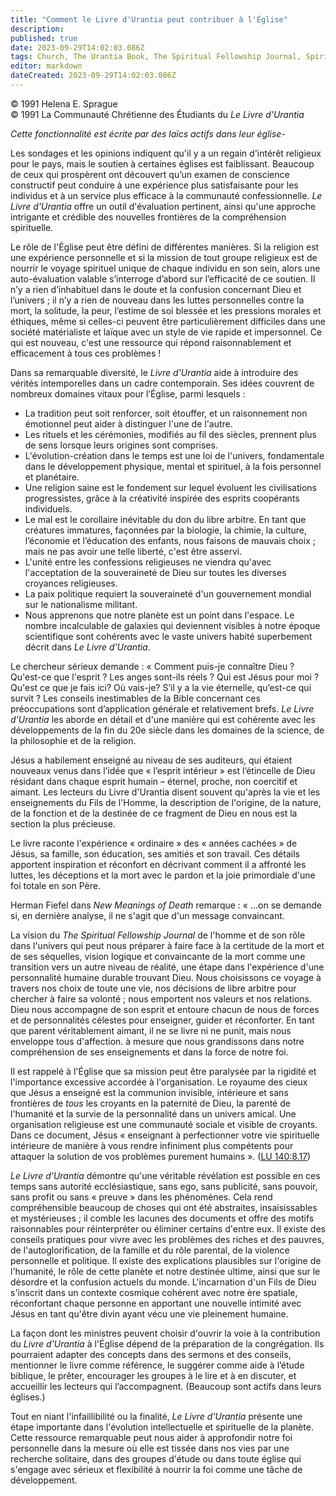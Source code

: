 ```yaml
---
title: "Comment le Livre d'Urantia peut contribuer à l'Église"
description: 
published: true
date: 2023-09-29T14:02:03.086Z
tags: Church, The Urantia Book, The Spiritual Fellowship Journal, Spiritual Fellowship, article
editor: markdown
dateCreated: 2023-09-29T14:02:03.086Z
---
```


<p class="v-card v-sheet theme--light gray lighten-3 px-2">© 1991 Helena E. Sprague<br>© 1991 La Communauté Chrétienne des Étudiants du <i>Le Livre d'Urantia</i ></p>


_Cette fonctionnalité est écrite par des laïcs actifs dans leur église-_

Les sondages et les opinions indiquent qu'il y a un regain d'intérêt religieux pour le pays, mais le soutien à certaines églises est faiblissant. Beaucoup de ceux qui prospèrent ont découvert qu’un examen de conscience constructif peut conduire à une expérience plus satisfaisante pour les individus et à un service plus efficace à la communauté confessionnelle. _Le Livre d'Urantia_ offre un outil d'évaluation pertinent, ainsi qu'une approche intrigante et crédible des nouvelles frontières de la compréhension spirituelle.

Le rôle de l'Église peut être défini de différentes manières. Si la religion est une expérience personnelle et si la mission de tout groupe religieux est de nourrir le voyage spirituel unique de chaque individu en son sein, alors une auto-évaluation valable s’interroge d’abord sur l’efficacité de ce soutien. Il n’y a rien d’inhabituel dans le doute et la confusion concernant Dieu et l’univers ; il n’y a rien de nouveau dans les luttes personnelles contre la mort, la solitude, la peur, l’estime de soi blessée et les pressions morales et éthiques, même si celles-ci peuvent être particulièrement difficiles dans une société matérialiste et laïque avec un style de vie rapide et impersonnel. Ce qui est nouveau, c'est une ressource qui répond raisonnablement et efficacement à tous ces problèmes !

Dans sa remarquable diversité, le _Livre d'Urantia_ aide à introduire des vérités intemporelles dans un cadre contemporain. Ses idées couvrent de nombreux domaines vitaux pour l’Église, parmi lesquels :

- La tradition peut soit renforcer, soit étouffer, et un raisonnement non émotionnel peut aider à distinguer l'une de l'autre.
- Les rituels et les cérémonies, modifiés au fil des siècles, prennent plus de sens lorsque leurs origines sont comprises.
- L'évolution-création dans le temps est une loi de l'univers, fondamentale dans le développement physique, mental et spirituel, à la fois personnel et planétaire.
- Une religion saine est le fondement sur lequel évoluent les civilisations progressistes, grâce à la créativité inspirée des esprits coopérants individuels.
- Le mal est le corollaire inévitable du don du libre arbitre. En tant que créatures immatures, façonnées par la biologie, la chimie, la culture, l’économie et l’éducation des enfants, nous faisons de mauvais choix ; mais ne pas avoir une telle liberté, c'est être asservi.
- L'unité entre les confessions religieuses ne viendra qu'avec l'acceptation de la souveraineté de Dieu sur toutes les diverses croyances religieuses.
- La paix politique requiert la souveraineté d'un gouvernement mondial sur le nationalisme militant.
- Nous apprenons que notre planète est un point dans l'espace. Le nombre incalculable de galaxies qui deviennent visibles à notre époque scientifique sont cohérents avec le vaste univers habité superbement décrit dans _Le Livre d'Urantia_.

Le chercheur sérieux demande : « Comment puis-je connaître Dieu ? Qu'est-ce que l'esprit ? Les anges sont-ils réels ? Qui est Jésus pour moi ? Qu'est ce que je fais ici? Où vais-je? S’il y a la vie éternelle, qu’est-ce qui survit ? Les conseils inestimables de la Bible concernant ces préoccupations sont d’application générale et relativement brefs. _Le Livre d'Urantia_ les aborde en détail et d'une manière qui est cohérente avec les développements de la fin du 20e siècle dans les domaines de la science, de la philosophie et de la religion.

Jésus a habilement enseigné au niveau de ses auditeurs, qui étaient nouveaux venus dans l’idée que « l’esprit intérieur » est l’étincelle de Dieu résidant dans chaque esprit humain – éternel, proche, non coercitif et aimant. Les lecteurs du Livre d'Urantia disent souvent qu'après la vie et les enseignements du Fils de l'Homme, la description de l'origine, de la nature, de la fonction et de la destinée de ce fragment de Dieu en nous est la section la plus précieuse.

Le livre raconte l'expérience « ordinaire » des « années cachées » de Jésus, sa famille, son éducation, ses amitiés et son travail. Ces détails apportent inspiration et réconfort en décrivant comment il a affronté les luttes, les déceptions et la mort avec le pardon et la joie primordiale d'une foi totale en son Père.

Herman Fiefel dans _New Meanings of Death_ remarque : « ...on se demande si, en dernière analyse, il ne s'agit que d'un message convaincant.

La vision du _The Spiritual Fellowship Journal_ de l'homme et de son rôle dans l'univers qui peut nous préparer à faire face à la certitude de la mort et de ses séquelles, vision logique et convaincante de la mort comme une transition vers un autre niveau de réalité, une étape dans l'expérience d'une personnalité humaine durable trouvant Dieu. Nous choisissons ce voyage à travers nos choix de toute une vie, nos décisions de libre arbitre pour chercher à faire sa volonté ; nous emportent nos valeurs et nos relations. Dieu nous accompagne de son esprit et entoure chacun de nous de forces et de personnalités célestes pour enseigner, guider et réconforter. En tant que parent véritablement aimant, il ne se livre ni ne punit, mais nous enveloppe tous d'affection. à mesure que nous grandissons dans notre compréhension de ses enseignements et dans la force de notre foi.

Il est rappelé à l'Église que sa mission peut être paralysée par la rigidité et l'importance excessive accordée à l'organisation. Le royaume des cieux que Jésus a enseigné est la communion invisible, intérieure et sans frontières de _tous_ les croyants en la paternité de Dieu, la parenté de l'humanité et la survie de la personnalité dans un univers amical. Une organisation religieuse est une communauté sociale et visible de croyants. Dans ce document, Jésus « enseignant à perfectionner votre vie spirituelle intérieure de manière à vous rendre infiniment plus compétents pour attaquer la solution de vos problèmes purement humains ». ([LU 140:8.17](/fr/The_Urantia_Book/140#p8_17))

_Le Livre d'Urantia_ démontre qu'une véritable révélation est possible en ces temps sans autorité ecclésiastique, sans ego, sans publicité, sans pouvoir, sans profit ou sans « preuve » dans les phénomènes. Cela rend compréhensible beaucoup de choses qui ont été abstraites, insaisissables et mystérieuses ; il comble les lacunes des documents et offre des motifs raisonnables pour réinterpréter ou éliminer certains d'entre eux. Il existe des conseils pratiques pour vivre avec les problèmes des riches et des pauvres, de l'autoglorification, de la famille et du rôle parental, de la violence personnelle et politique. Il existe des explications plausibles sur l'origine de l'humanité, le rôle de cette planète et notre destinée ultime, ainsi que sur le désordre et la confusion actuels du monde. L'incarnation d'un Fils de Dieu s'inscrit dans un contexte cosmique cohérent avec notre ère spatiale, réconfortant chaque personne en apportant une nouvelle intimité avec Jésus en tant qu'être divin ayant vécu une vie pleinement humaine.

La façon dont les ministres peuvent choisir d'ouvrir la voie à la contribution du _Livre d'Urantia_ à l'Église dépend de la préparation de la congrégation. Ils pourraient adapter des concepts dans des sermons et des conseils, mentionner le livre comme référence, le suggérer comme aide à l’étude biblique, le prêter, encourager les groupes à le lire et à en discuter, et accueillir les lecteurs qui l’accompagnent. (Beaucoup sont actifs dans leurs églises.)

Tout en niant l'infaillibilité ou la finalité, _Le Livre d'Urantia_ présente une étape importante dans l'évolution intellectuelle et spirituelle de la planète. Cette ressource remarquable peut nous aider à approfondir notre foi personnelle dans la mesure où elle est tissée dans nos vies par une recherche solitaire, dans des groupes d'étude ou dans toute église qui s'engage avec sérieux et flexibilité à nourrir la foi comme une tâche de développement.

